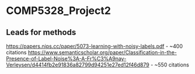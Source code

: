 # COMP5328_Project2


## Leads for methods

https://papers.nips.cc/paper/5073-learning-with-noisy-labels.pdf - ~400 citations
https://www.semanticscholar.org/paper/Classification-in-the-Presence-of-Label-Noise%3A-A-Fr%C3%A9nay-Verleysen/d4414fb2e91836a82799d94251e27ed12f46d879 - ~550 citations